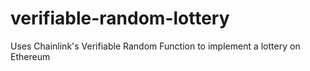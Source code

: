 # verifiable-random-lottery
Uses Chainlink's Verifiable Random Function to implement a lottery on Ethereum
